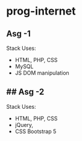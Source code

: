 # prog-internet

## Asg -1
Stack Uses:
- HTML, PHP, CSS
- MySQL
- JS DOM manipulation

## ## Asg -2
Stack Uses:
- HTML, PHP, CSS
- jQuery,
- CSS Bootstrap 5
